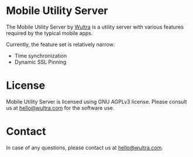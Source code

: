 # Mobile Utility Server

The Mobile Utility Server by [Wultra](https://wultra.com) is a utility server with various features required by the typical mobile apps.

Currently, the feature set is relatively narrow:

- Time synchronization
- Dynamic SSL Pinning

# License

Mobile Utility Server is licensed using GNU AGPLv3 license. Please consult us at [hello@wultra.com](mailto:hello@wultra.com) for the software use.

# Contact

In case of any questions, please contact us at [hello@wultra.com](mailto:hello@wultra.com).
